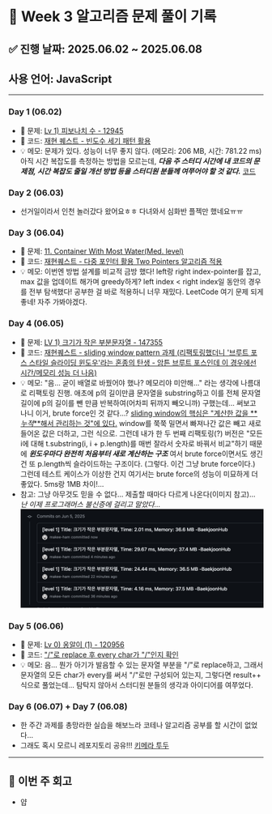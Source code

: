 # 📘 Week 3 알고리즘 문제 풀이 기록

## ✅ 진행 날짜: 2025.06.02 ~ 2025.06.08

## 사용 언어: JavaScript

---

### Day 1 (06.02)

- 🔗 문제: [Lv 1) 피보나치 수 - 12945](https://school.programmers.co.kr/learn/courses/30/lessons/131128)
- 📁 코드: [재현 퀘스트 - 빈도수 세기 패턴 활용](https://github.com/makee-ham/algo-gogo/tree/main/%ED%94%84%EB%A1%9C%EA%B7%B8%EB%9E%98%EB%A8%B8%EC%8A%A4/1/131128.%E2%80%85%EC%88%AB%EC%9E%90%E2%80%85%EC%A7%9D%EA%BF%8D)
- 💡 메모: 문제가 있다. 성능이 너무 좋지 않다. (메모리: 206 MB, 시간: 781.22 ms) 아직 시간 복잡도를 측정하는 방법을 모르는데, **_다음 주 스터디 시간에 내 코드의 문제점, 시간 복잡도 줄일 개선 방법 등을 스터디원 분들께 여쭈어야 할 것 같다._** [코드](https://github.com/makee-ham/algo-gogo/blob/main/%ED%94%84%EB%A1%9C%EA%B7%B8%EB%9E%98%EB%A8%B8%EC%8A%A4/1/131128.%E2%80%85%EC%88%AB%EC%9E%90%E2%80%85%EC%A7%9D%EA%BF%8D/%EC%88%AB%EC%9E%90%E2%80%85%EC%A7%9D%EA%BF%8D.js)

### Day 2 (06.03)

- 선거일이라서 인천 놀러갔다 왔어요ㅎㅎ 다녀와서 심화반 플젝만 했네요ㅠㅠ

### Day 3 (06.04)

- 🔗 문제: [11. Container With Most Water(Med. level)](https://leetcode.com/problems/container-with-most-water/description/?envType=problem-list-v2&envId=two-pointers)
- 📁 코드: [재현퀘스트 - 다중 포인터 활용 Two Pointers 알고리즘 적용](https://github.com/makee-ham/algo-gogo/tree/main/0011-container-with-most-water)
- 💡 메모: 이번엔 방법 설계를 비교적 금방 했다! left랑 right index-pointer를 잡고, max 값을 업데이트 해가며 greedy하게? left index < right index일 동안의 경우를 전부 탐색했다! 공부한 걸 바로 적용하니 너무 재밌다. LeetCode 여기 문제 되게 좋네! 자주 가봐야겠다.

### Day 4 (06.05)

- 🔗 문제: [LV 1) 크기가 작은 부분문자열 - 147355](https://school.programmers.co.kr/learn/courses/30/lessons/147355)
- 📁 코드: [재현퀘스트 - sliding window pattern 과제 (리팩토링했더니 '브루트 포스 스타일 슬라이딩 윈도우'라는 혼종의 탄생 - 암튼 브루트 포스인데 이 경우에선 시간/메모리 성능 더 나음)](https://github.com/makee-ham/algo-gogo/tree/main/%ED%94%84%EB%A1%9C%EA%B7%B8%EB%9E%98%EB%A8%B8%EC%8A%A4/1/147355.%E2%80%85%ED%81%AC%EA%B8%B0%EA%B0%80%E2%80%85%EC%9E%91%EC%9D%80%E2%80%85%EB%B6%80%EB%B6%84%EB%AC%B8%EC%9E%90%EC%97%B4)
- 💡 메모: "음... 굳이 배열로 바꿨어야 했나? 메모리야 미안해..." 라는 생각에 나름대로 리팩토링 진행. 애초에 p의 길이만큼 문자열을 substring하고 이를 전체 문자열 길이에 p의 길이를 뺀 만큼 반복하여(어차피 뒤까지 빼오니까) 구했는데... 써보고 나니 이거, brute force인 것 같다...? <u>sliding window의 핵심은 "계산한 값을 **_누적_**해서 관리하는 것"에 있다.</u> window를 쭉쭉 밀면서 빠져나간 값은 빼고 새로 들어온 값은 더하고, 그런 식으로. 그런데 내가 한 두 번째 리팩토링(?) 버전은 "모든 i에 대해 t.substring(i, i + p.length)를 매번 잘라서 숫자로 바꿔서 비교"하기 때문에 **_윈도우마다 완전히 처음부터 새로 계산하는 구조_** 여서 brute force이면서도 생긴 건 또 p.length씩 슬라이드하는 구조이다. (그렇다. 이건 그냥 brute force이다.) 그런데 테스트 케이스가 이상한 건지 여기서는 brute force의 성능이 미묘하게 더 좋았다. 5ms랑 1MB 차이!...
- 참고: 그냥 아무것도 믿을 수 없다... 제출할 때마다 다르게 나온다(이미지 참고)... _난 이제 프로그래머스 불신증에 걸리고 말았다..._
  ![뭐시여](image.png)

### Day 5 (06.06)

- 🔗 문제: [Lv 0) 옹알이 (1) - 120956](https://school.programmers.co.kr/learn/courses/30/lessons/120956)
- 📁 코드: ["/"로 replace 후 every char가 "/"인지 확인](https://github.com/makee-ham/algo-gogo/tree/main/%ED%94%84%EB%A1%9C%EA%B7%B8%EB%9E%98%EB%A8%B8%EC%8A%A4/0/120956.%E2%80%85%EC%98%B9%EC%95%8C%EC%9D%B4%E2%80%85%EF%BC%881%EF%BC%89)
- 💡 메모: 음... 뭔가 아기가 발음할 수 있는 문자열 부분을 "/"로 replace하고, 그래서 문자열의 모든 char가 every를 써서 "/"로만 구성되어 있는지, 그렇다면 result++ 식으로 풀었는데... 탐탁지 않아서 스터디원 분들의 생각과 아이디어를 여쭈었다.

### Day 6 (06.07) + Day 7 (06.08)

- 한 주간 과제를 총망라한 실습을 해보느라 코테나 알고리즘 공부를 할 시간이 없었다...
- 그래도 혹시 모르니 레포지토리 공유!!! [키메라 투두](https://github.com/makee-ham/todo-list)

---

## 📌 이번 주 회고

- 얍
